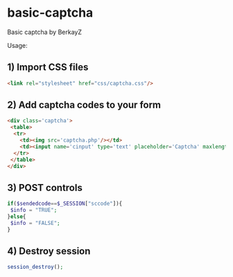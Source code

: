 # basic-captcha
Basic captcha by BerkayZ

Usage:

## 1) Import CSS files
```html
<link rel="stylesheet" href="css/captcha.css"/>
```

## 2) Add captcha codes to your form
```html
<div class='captcha'>
 <table>
  <tr>
    <td><img src='captcha.php'/></td>
    <td><input name='cinput' type='text' placeholder='Captcha' maxlength='5'/></td>
  </tr>
 </table>
</div>
```

## 3) POST controls
```php
if($sendedcode==$_SESSION["sccode"]){
 $info = "TRUE";
}else{
 $info = "FALSE";
}
```

## 4) Destroy session
```php
session_destroy(); 
```
